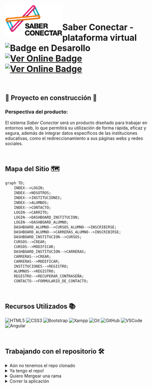 <a href="url"><img src="https://github.com/PPROF2-2022ProgWeb/g15-aula1-plataforma-virtual-g15/blob/JenniferFarias/app/src/assets/logotipo.png" align="left" height="100"></a><br>

# Saber Conectar - plataforma virtual   ![Badge en Desarollo](https://img.shields.io/badge/STATUS-EN%20DESAROLLO-green)  <br> [![Ver Online Badge](https://img.shields.io/badge/-Ver%20Wiki-yellow?style=flatsquare&link=https://github.com/PPROF2-2022ProgWeb/g15-aula1-plataforma-virtual-g15/wiki)](https://github.com/PPROF2-2022ProgWeb/g15-aula1-plataforma-virtual-g15/wiki)  [![Ver Online Badge](https://img.shields.io/badge/-Visitar%20Web-green?style=flatsquare&link=https://acodemy.000webhostapp.com/login)](https://acodemy.000webhostapp.com/login)

<br>

## :construction: Proyecto en construcción :construction:
### Perspectiva del producto:
El sistema _Saber Conectar_ será un producto diseñado para trabajar en entornos web, lo que permitirá su utilización de forma rápida, eficaz y segura, además de integrar datos específicos de las instituciones educativas, como el redireccionamiento a sus páginas webs y redes sociales.

<br>

## Mapa del Sitio 🗺

```mermaid
graph TD;
    INDEX-->LOGIN;
    INDEX-->NOSOTROS;
    INDEX-->INSTITUCIONES;
    INDEX-->ALUMNOS;
    INDEX-->CONTACTO;
    LOGIN-->CARRITO;
    LOGIN-->DASHBOARD_INSTITUCION;
    LOGIN-->DASHBOARD_ALUMNO;
    DASHBOARD_ALUMNO-->CURSOS_ALUMNO-->INSCRIBIRSE;
    DASHBOARD_ALUMNO-->CARRERAS_ALUMNO-->INSCRIBIRSE;
    DASHBOARD_INSTITUCION-->CURSOS;
    CURSOS-->CREAR;
    CURSOS-->MODIFICAR;
    DASHBOARD_INSTITUCION-->CARRERAS;
    CARRERAS-->CREAR;
    CARRERAS-->MODIFICAR;
    INSTITUCIONES-->REGISTRO;
    ALUMNOS-->REGISTRO;
    REGISTRO-->RECUPERAR_CONTRASEÑA;
    CONTACTO-->FORMULARIO_DE_CONTACTO;
```

<br>

## Recursos Utilizados 📚

![HTML5](https://img.shields.io/badge/-HTML5-E34F26?style=flat&logo=html5&logoColor=white) ![CSS3](https://img.shields.io/badge/-CSS3-1572B6?style=flat&logo=css3) ![Bootstrap](https://img.shields.io/badge/bootstrap-%23563D7C.svg?style=flat&logo=bootstrap&logoColor=white) ![Xampp](http://img.shields.io/badge/-Xampp-FF9A00?style=flat&logo=xampp&logoColor=white) ![Git](https://img.shields.io/badge/-Git-F05032?style=flat&logo=git&logoColor=white) ![GitHub](https://img.shields.io/badge/-Github-181717?style=flat&logo=github&logoColor=white) ![VSCode](https://img.shields.io/badge/-VSCode-007ACC?style=flat&logo=visual-studio-code&logoColor=white) ![Angular](https://img.shields.io/badge/-Angular-red?style=flat&logo=angular&logoColor=white)

<br>

## Trabajando con el repositorio 🛠

<details><summary>Aún no tenemos el repo clonado</summary>

<p>

#### Comencemos clonando el repo en nuestra carpeta local!

```
   git clone https://github.com/PPROF2-2022ProgWeb/g15-aula1-plataforma-virtual-g15.git
```
  
#### Nos movemos a nuestra rama

```
   git checkout jLopez
```
  
#### Luego de realizar los cambios necesarios, agregamos los archivos

```
   git add .
```  
  
#### Los enviamos

```
   git commit -m "mensaje random"
```
    
#### pusheamos y actualizamos nuestra rama de trabajo remota

```
   git push
```
</p>

</details>
<details><summary>Ya tengo el repo!</summary>

<p>
  
#### Nos aseguramos de estar en nuestra rama
```
   git checkout jLopez
```
  
#### Si no modificamos ningun archivo, actualizamos nuestro repo con el repo más actualizado ( ej "JenniferFarias" )

```
   git pull JenniferFarias
```  
  
#### trabajamos y agregamos nuestros archivos modificados

```
   git add .
```
  
#### trabajamos y agregamos nuestros archivos modificados

```
   git commit -m "mensaje random"
```
    
#### pusheamos y actualizamos nuestra rama de trabajo remota

```
   git push
```
</p>

</details>
<details><summary>Quiero Mergear una rama</summary>

<p>
  
#### Nos ubicamos en la rama que quiero mergear ( por ejemplo rama "main")
```
   git checkout main
```
  
#### Mergeamos con nuestra rama

```
   git merge jLopez
```
    
#### pusheamos y actualizamos nuestra rama de trabajo remota

```
   git push
```
</p>

</details>
<details><summary>Correr la aplicación</summary>

<p>

#### Luego de descargar el repo, ejecutar una nueva terminal en el editor de código sobre la carpeta de trabajo
#### Ingresar a la carpeta de la aplicación, en nuestro caso: /app
  
```
   cd app
```
  
#### ejecutar el servidor
  
```
   ng serve -o
```

 #### Para cortar la ejecución, presionar CTRL + C.
</details>

